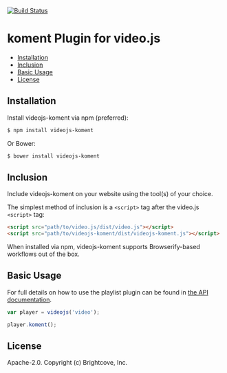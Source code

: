 [![Build Status](https://api.travis-ci.org/Afrostream/videojs-koment.svg?branch=master)](https://travis-ci.org/Afrostream/videojs-koment)

# koment Plugin for video.js

<!-- START doctoc generated TOC please keep comment here to allow auto update -->
<!-- DON'T EDIT THIS SECTION, INSTEAD RE-RUN doctoc TO UPDATE -->


- [Installation](#installation)
- [Inclusion](#inclusion)
- [Basic Usage](#basic-usage)
- [License](#license)

<!-- END doctoc generated TOC please keep comment here to allow auto update -->

## Installation

Install videojs-koment via npm (preferred):

```sh
$ npm install videojs-koment
```

Or Bower:

```sh
$ bower install videojs-koment
```

## Inclusion

Include videojs-koment on your website using the tool(s) of your choice.

The simplest method of inclusion is a `<script>` tag after the video.js `<script>` tag:

```html
<script src="path/to/video.js/dist/video.js"></script>
<script src="path/to/videojs-koment/dist/videojs-koment.js"></script>
```

When installed via npm, videojs-koment supports Browserify-based workflows out of the box.

## Basic Usage

For full details on how to use the playlist plugin can be found in [the API documentation](docs/api.md).

```js
var player = videojs('video');

player.koment();

```

## License

Apache-2.0. Copyright (c) Brightcove, Inc.
